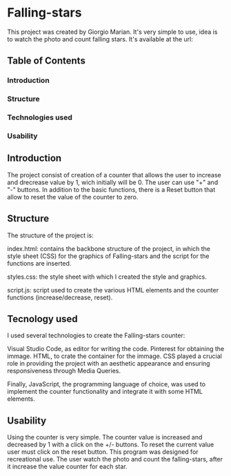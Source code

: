 # Falling-stars

This project was created by Giorgio Marian.
It's very simple to use, idea is to watch the photo and count falling stars.
It's available at the url: 


## Table of Contents
### Introduction
### Structure
### Technologies used
### Usability


## Introduction

The project consist of creation of a counter that allows the user to increase and drecrease value by 1, wich initially will be 0.
The user can use "+" and "-" buttons.
In addition to the basic functions, there is a Reset button that allow to reset the value of the counter to zero.


## Structure


The structure of the project is:

index.html: contains the backbone structure of the project, in which the style sheet (CSS) for the graphics of Falling-stars and the script for the functions are inserted.

styles.css: the style sheet with which I created the style and graphics.

script.js: script used to create the various HTML elements and the counter functions (increase/decrease, reset).


## Tecnology used


I used several technologies to create the Falling-stars counter:

Visual Studio Code, as editor for writing the code.
Pinterest for obtaining the immage.
HTML, to crate the container for the immage.
CSS played a crucial role in providing the project with an aesthetic appearance and ensuring responsiveness through Media Queries.

Finally, JavaScript, the programming language of choice, was used to implement the counter functionality and integrate it with some HTML elements.

## Usability
Using the counter is very simple. The counter value is increased and decreased by 1 with a click on the +/- buttons. To reset the current value user must click on the reset button.
This program was designed for recreational use. The user watch the photo and count the falling-stars, after it increase the value counter for each star.

